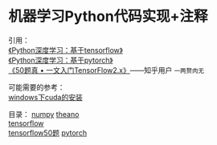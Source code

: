 # 机器学习Python代码实现+注释
引用：   
[《Python深度学习：基于tensorflow》](https://weread.qq.com/web/appreader/07f320c07163ff6c07f8f02?wtheme=white&wfrom=app&wvid=2554872
)   
[《Python深度学习：基于pytorch》](https://weread.qq.com/web/appreader/20132d307199d3fb2013e39?wtheme=white&wfrom=app&wvid=2554872
)   
[《50题真 • 一文入门TensorFlow2.x》](https://zhuanlan.zhihu.com/p/111071013)——知乎用户 `一两赘肉无`  

可能需要的参考：    
[windows下cuda的安装](https://www.cnblogs.com/arxive/p/11198420.html)   

目录：
[numpy](https://github.com/linyang23/Machine-Learning-Python-Code-Implementations-with-Notes/tree/master/numpy_test) 
[theano](https://github.com/linyang23/Machine-Learning-Python-Code-Implementations-with-Notes/tree/master/theano_test)  
[tensorflow](https://github.com/linyang23/Machine-Learning-Python-Code-Implementations-with-Notes/tree/master/tensorflow_test)  
[tensorflow50题](https://github.com/linyang23/Machine-Learning-Python-Code-Implementations-with-Notes/tree/master/tensorflow_50%E9%A2%98) 
[pytorch](https://github.com/linyang23/Machine-Learning-Python-Code-Implementations-with-Notes/tree/master/pytorch_test) 

